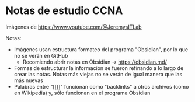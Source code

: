# Notas de estudio CCNA

Imágenes de https://www.youtube.com/@JeremysITLab

Notas: 
- Imágenes usan estructura formateo del programa "Obsidian", por lo que no se verán en GitHub
	- Recomiendo abrir notas en Obsidian -> https://obsidian.md/
- Formas de estructurar la información se fueron refinando a lo largo de crear las notas. Notas más viejas no se verán de igual manera que las más nuevas 
- Palabras entre "[[]]" funcionan como "backlinks" a otros archivos (como en Wikipedia) y, sólo funcionan en el programa Obsidian
